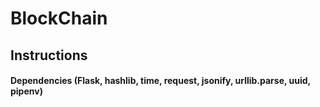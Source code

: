 # BlockChain

## Instructions

#### Dependencies (Flask, hashlib, time, request, jsonify, urllib.parse, uuid, pipenv)
  
  
